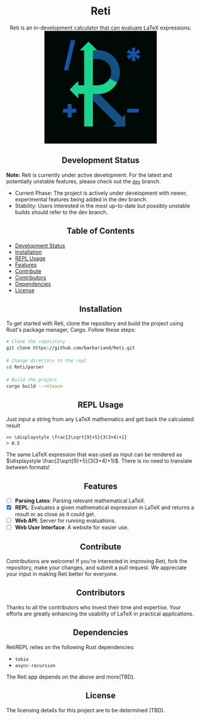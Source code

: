 <h1 align="center">Reti</h1>
<div align="center">
Reti is an in-development calculator that can evaluate LaTeX expressions.
<br>
<img src="./dark_icon.svg" width="300" />
</div>

<h2 align="center" id="development-status">Development Status</h2>

**Note:** Reti is currently under active development. For the latest and potentially unstable features, please check out the [`dev`](https://github.com/barbariand/Reti/tree/dev) branch.

- Current Phase: The project is actively under development with newer, experimental features being added in the dev branch.
- Stability: Users interested in the most up-to-date but possibly unstable builds should refer to the dev branch.

<h2 align="center">Table of Contents</h2>

- [Development Status](#development-status)
- [Installation](#installation)
- [REPL Usage](#repl-usage)
- [Features](#features)
- [Contribute](#contribute)
- [Contributors](#contributors)
- [Dependencies](#dependencies)
- [License](#license)

<h2 align="center" id="installation">Installation</h2>
To get started with Reti, clone the repository and build the project using Rust's package manager, Cargo. Follow these steps:

```bash
# Clone the repository
git clone https://github.com/barbariand/Reti.git

# Change directory to the repl
cd Reti/parser

# Build the project
cargo build --release
```

<h2 align="center" id="repl-usage">REPL Usage</h2>


Just input a string from any LaTeX mathematics and get back the calculated result
```
>> \displaystyle \frac{2\sqrt{9}+5}{3(3+4)+1}
> 0.5
```

The same LaTeX expression that was used as input can be rendered as $\displaystyle \frac{2\sqrt{9}+5}{3(3+4)+1}$. There is no need to translate between formats!

<h2 align="center" id="features">Features</h2>

- [ ] **Parsing Latex**: Parsing relevant mathematical LaTeX.
- [x] **REPL**: Evaluates a given mathematical expression in LaTeX and returns a result or as close as it could get.
- [ ] **Web API**: Server for running evaluations.
- [ ] **Web User Interface**: A website for easier use.

<h2 align="center" id="contribute">Contribute</h2>
Contributions are welcome! If you're interested in improving Reti, fork the repository, make your changes, and submit a pull request. We appreciate your input in making Reti better for everyone.


<h2 align="center" id="contributors">Contributors</h2>
Thanks to all the contributors who invest their time and expertise. Your efforts are greatly enhancing the usability of LaTeX in practical applications.

<h2 align="center" id="dependencies">Dependencies</h2>
RetiREPL relies on the following Rust dependencies:

- `tokio`
- `async-recursion`

The Reti app depends on the above and more(TBD).

<h2 align="center" id="license">License</h2>
The licensing details for this project are to be determined (TBD).
